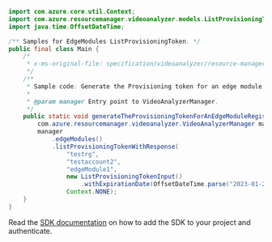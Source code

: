 ```java
import com.azure.core.util.Context;
import com.azure.resourcemanager.videoanalyzer.models.ListProvisioningTokenInput;
import java.time.OffsetDateTime;

/** Samples for EdgeModules ListProvisioningToken. */
public final class Main {
    /*
     * x-ms-original-file: specification/videoanalyzer/resource-manager/Microsoft.Media/preview/2021-11-01-preview/examples/edge-modules-listProvisioningToken.json
     */
    /**
     * Sample code: Generate the Provisioning token for an edge module registration.
     *
     * @param manager Entry point to VideoAnalyzerManager.
     */
    public static void generateTheProvisioningTokenForAnEdgeModuleRegistration(
        com.azure.resourcemanager.videoanalyzer.VideoAnalyzerManager manager) {
        manager
            .edgeModules()
            .listProvisioningTokenWithResponse(
                "testrg",
                "testaccount2",
                "edgeModule1",
                new ListProvisioningTokenInput()
                    .withExpirationDate(OffsetDateTime.parse("2023-01-23T11:04:49.0526841-08:00")),
                Context.NONE);
    }
}
```

Read the [SDK documentation](https://github.com/Azure/azure-sdk-for-java/blob/azure-resourcemanager-videoanalyzer_1.0.0-beta.5/sdk/videoanalyzer/azure-resourcemanager-videoanalyzer/README.md) on how to add the SDK to your project and authenticate.

